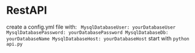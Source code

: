 # RestAPI

create a config.yml file with:
`  MysqlDatabaseUser: yourDatabaseUser
  MysqlDatabasePassword: yourDatabasePassword
  MysqlDatabaseDb: yourDatabaseName
  MysqlDatabaseHost: yourDatabaseHost
`
start with `python api.py`
